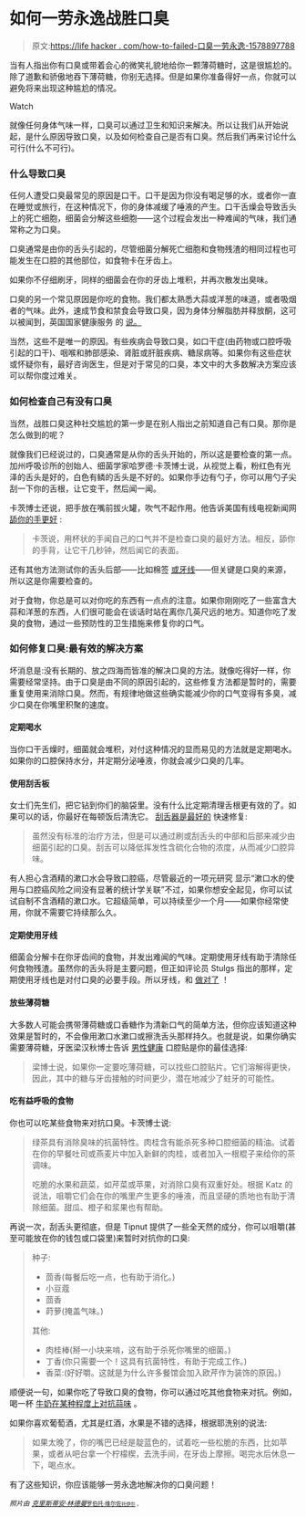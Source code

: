 # 如何一劳永逸战胜口臭

> 原文:[https://life hacker . com/how-to-failed-口臭一劳永逸-1578897788](https://lifehacker.com/how-to-defeat-bad-breath-once-and-for-all-1578897788)

当有人指出你有口臭或带着会心的微笑礼貌地给你一颗薄荷糖时，这是很尴尬的。除了道歉和骄傲地吞下薄荷糖，你别无选择。但是如果你准备得好一点，你就可以避免将来出现这种尴尬的情况。

Watch

就像任何身体气味一样，口臭可以通过卫生和知识来解决。所以让我们从开始说起，是什么原因导致口臭，以及如何检查自己是否有口臭。然后我们再来讨论什么可行(什么不可行)。

### 什么导致口臭

任何人遭受口臭最常见的原因是口干。口干是因为你没有喝足够的水，或者你一直在睡觉或旅行，在这种情况下，你的身体减缓了唾液的产生。口干舌燥会导致舌头上的死亡细胞，细菌会分解这些细胞——这个过程会发出一种难闻的气味，我们通常称之为口臭。

口臭通常是由你的舌头引起的，尽管细菌分解死亡细胞和食物残渣的相同过程也可能发生在口腔的其他部位，如食物卡在牙齿上。

如果你不仔细刷牙，同样的细菌会在你的牙齿上堆积，并再次散发出臭味。

口臭的另一个常见原因是你吃的食物。我们都太熟悉大蒜或洋葱的味道，或者吸烟者的气味。此外，速成节食和禁食会导致口臭，因为身体分解脂肪并释放酮，这可以被闻到，英国国家健康服务 的 [说。](http://www.nhs.uk/Conditions/Bad-breath/Pages/Causes.aspx)

当然，这些不是唯一的原因。有些疾病会导致口臭，如口干症(由药物或口腔呼吸引起的口干)、咽喉和肺部感染、肾脏或肝脏疾病、糖尿病等。如果你有这些症状或怀疑你有，最好咨询医生，但是对于常见的口臭，本文中的大多数解决方案应该可以帮你度过难关。

### 如何检查自己有没有口臭

当然，战胜口臭这种社交尴尬的第一步是在别人指出之前知道自己有口臭。那你是怎么做到的呢？

就像我们已经说过的，口臭通常是从你的舌头开始的，所以这是要检查的第一点。加州呼吸诊所的创始人、细菌学家哈罗德·卡茨博士说，从视觉上看，粉红色有光泽的舌头是好的，白色有鳞的舌头是不好的。如果你手边有勺子，你可以用勺子尖刮一下你的舌根，让它变干，然后闻一闻。

卡茨博士还说，把手放在嘴前拔火罐，吹气不起作用。他告诉美国有线电视新闻网 [舔你的手更好](http://edition.cnn.com/2011/HEALTH/02/13/bad.breath.remedies/index.html?hpt=T2) :

> 卡茨说，用杯状的手闻自己的口气并不是检查口臭的最好方法。相反，舔你的手背，让它干几秒钟，然后闻它的表面。

还有其他方法测试你的舌头后部——比如棉签 [或牙线](http://www.davisanddingle.com/blog/bid/146415/10-ways-to-know-you-have-bad-breath)——但关键是口臭的来源，所以这是你需要检查的。

对于食物，你总是可以对你吃的东西有一点点的注意。如果你刚刚吃了一些富含大蒜和洋葱的东西，人们很可能会在谈话时站在离你几英尺远的地方。知道你吃了发臭的食物，通过一些预防性的卫生措施来修复你的口气。

### 如何修复口臭:最有效的解决方案

坏消息是:没有长期的、放之四海而皆准的解决口臭的方法。就像吃得好一样，你需要经常坚持。由于口臭是由不同的原因引起的，这些修复方法都是暂时的，需要重复使用来消除口臭。然而，有规律地做这些确实能减少你的口气变得有多臭，减少口臭在你嘴里积聚的速度。

#### 定期喝水

当你口干舌燥时，细菌就会堆积，对付这种情况的显而易见的方法就是定期喝水。如果你的口腔保持水分，并定期分泌唾液，你就会减少口臭的几率。

#### 使用刮舌板

女士们先生们，把它钻到你们的脑袋里。没有什么比定期清理舌根更有效的了。如果可以的话，你最好在每顿饭后清洗它。 [刮舌器是最好的](http://www.knowyourteeth.com/infobites/abc/article/?abc=H&iid=306&aid=3192) 快速修复:

> 虽然没有标准的治疗方法，但是可以通过刷或刮舌头的中部和后部来减少由细菌引起的口臭。刮舌可以降低挥发性含硫化合物的浓度，从而减少口腔异味。

有人担心含酒精的漱口水会导致口腔癌，尽管最近的一项元研究 显示“漱口水的使用与口腔癌风险之间没有显著的统计学关联”不过，如果你想安全起见，你可以试试自制不含酒精的漱口水。它超级简单，可以持续至少一个月——如果你经常使用，你就不需要它持续那么久。

#### 定期使用牙线

细菌会分解卡在你牙齿间的食物，并发出难闻的气味。定期使用牙线有助于清除任何食物残渣。虽然你的舌头将是主要问题，但正如评论员 Stulgs 指出的那样，定期使用牙线也是对付口臭的必要手段。所以牙线，和 [做对了](https://lifehacker.com/the-right-ways-to-floss-to-save-your-teeth-and-gums-5902989) ！

#### 放些薄荷糖

大多数人可能会携带薄荷糖或口香糖作为清新口气的简单方法，但你应该知道这种效果是暂时的，不会像用漱口水漱口或擦洗舌头那样持久。也就是说，如果你确实需要薄荷糖，牙医梁汉秋博士告诉 [男性健康](http://www.menshealth.com.sg/ask-experts/do-breath-mints-really-work) 口腔贴是你的最佳选择:

> 梁博士说，如果你一定要吃薄荷糖，可以找些口腔贴片。它们溶解得更快，因此，其中的糖与牙齿接触的时间更少，潜在地减少了蛀牙的可能性。

#### 吃有益呼吸的食物

你也可以吃某些食物来对抗口臭。卡茨博士说:

> 绿茶具有消除臭味的抗菌特性。肉桂含有能杀死多种口腔细菌的精油。试着在你的早餐吐司或燕麦片中加入新鲜的肉桂，或者加入一根棍子来给你的茶调味。
> 
> 吃脆的水果和蔬菜，如芹菜或苹果，对消除口臭有双重好处。根据 Katz 的说法，咀嚼它们会在你的嘴里产生更多的唾液，而且坚硬的质地也有助于清除细菌。甜瓜、橙子和浆果也有帮助。

再说一次，刮舌头更彻底，但是 Tipnut 提供了一些全天然的成分，你可以咀嚼(甚至可能放在你的钱包或口袋里)来暂时对抗你的口臭:

> 种子:
> 
> *   茴香(每餐后吃一点，也有助于消化。)
> *   小豆蔻
> *   茴香
> *   莳萝(掩盖气味。)
> 
> 其他:
> 
> *   肉桂棒(掰一小块来啃，这有助于杀死你嘴里的细菌。)
> *   丁香(你只需要一个！这具有抗菌特性，有助于完成工作。)
> *   香菜:(好好嚼。这就是为什么许多餐馆会加入欧芹作为装饰的原因。)

顺便说一句，如果你吃了导致口臭的食物，你可以通过吃其他食物来对抗。例如，喝一杯 [牛奶在某种程度上对抗蒜味](https://lifehacker.com/drink-a-glass-of-milk-to-neutralize-garlic-breath-5627250) 。

如果你喜欢葡萄酒，尤其是红酒，水果是不错的选择，根据耶洗别的说法:

> 如果太晚了，你的嘴巴已经是靛蓝色的，试着吃一些松脆的东西，比如苹果，或者从吧台拿一个柠檬楔，去洗手间，在牙齿上摩擦。喝完水后休息一下，喝点水。

有了这些知识，你应该能够一劳永逸地解决你的口臭问题！

*<small>照片由</small>* [*<small>克里斯蒂安·林德曼</small>*](http://www.flickr.com/photos/14590839@N07/3147859850/)<small>[<small>罗伯托·维尔佐</small>](http://www.flickr.com/photos/8796022@N07/7589837664/)<small>[<small>托伊尔</small>](http://www.freeimages.com/photo/744636) <small>。</small></small></small>

<small><small></small></small>